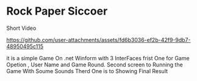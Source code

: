 # Rock Paper Siccoer 
Short Video 


https://github.com/user-attachments/assets/fd6b3036-ef2b-42f9-9db7-48950495c115

it is a simple Game On .net Winform with 3 InterFaces 
frist One for Game Opetion , User Name and Game Round. 
Second screen to Running the Game With Soume Sounds 
Therd One is to Showing Final Result 




